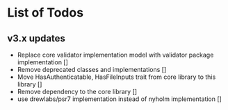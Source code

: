 # List of Todos

## v3.x updates

- Replace core validator implementation model with validator package implementation []
- Remove deprecated classes and implementations []
- Move HasAuthenticatable, HasFileInputs trait from core library to this library []
- Remove dependency to the core library []
- use drewlabs/psr7 implementation instead of nyholm implementation []
